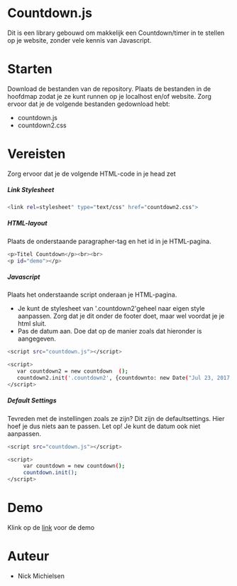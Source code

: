 # Countdown.js

Dit is een library gebouwd om makkelijk een Countdown/timer in te stellen op je website, zonder vele kennis van Javascript.

# Starten
Download de bestanden van de repository. Plaats de bestanden in de hoofdmap zodat je ze kunt runnen op je localhost en/of website. Zorg ervoor dat je de volgende bestanden gedownload hebt:

  - countdown.js
  - countdown2.css

# Vereisten
Zorg ervoor dat je de volgende HTML-code in je head zet

##### Link Stylesheet
```sh
<link rel=stylesheet" type="text/css" href="countdown2.css">
```
##### HTML-layout
Plaats de onderstaande paragrapher-tag en het id in je HTML-pagina.
```sh
<p>Titel Countdown</p><br><br>
<p id="demo"></p>
```

##### Javascript
Plaats het onderstaande script onderaan je HTML-pagina. 
- Je kunt de stylesheet van '.countdown2'geheel naar eigen style aanpassen. Zorg dat je dit onder de footer doet, maar wel voordat je je html sluit.
- Pas de datum aan. Doe dat op de manier zoals dat hieronder is aangegeven.
```sh
<script src="countdown.js"></script>

<script>
   var countdown2 = new countdown  ();
   countdown2.init('.countdown2', {countdownto: new Date("Jul 23, 2017 23:59:59")});
</script>
```

##### Default Settings
Tevreden met de instellingen zoals ze zijn? Dit zijn de defaultsettings. Hier hoef je dus niets aan te passen. Let op! Je kunt de datum ook niet aanpassen.
```sh
<script src="countdown.js"></script>

<script>
     var countdown = new countdown();
     countdown.init(); 
</script>
```

# Demo
Klink op de [link](nickmichielsen.nl) voor de demo

# Auteur
- Nick Michielsen

